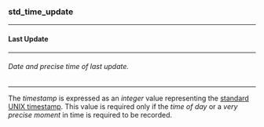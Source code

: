 ### std_time_update



------
#### Last Update



------
###### Date and precise time of last update.



------
The *timestamp* is expressed as an *integer* value representing the [standard UNIX timestamp](https://en.wikipedia.org/wiki/Unix_time). This value is required only if the *time of day* or a *very precise moment* in time is required to be recorded.